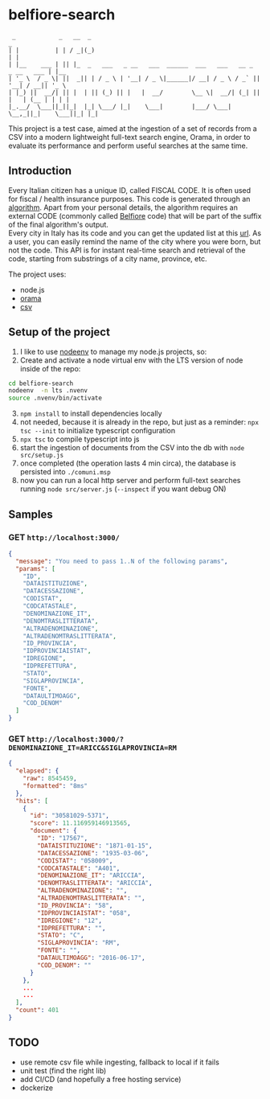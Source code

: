 # belfiore-search  

``` 
 _            _   __  _                                                           _
| |          | | / _|(_)                                                         | |
| |__    ___ | || |_  _   ___   _ __   ___  ______  ___   ___   __ _  _ __   ___ | |__
| '_ \  / _ \| ||  _|| | / _ \ | '__| / _ \|______|/ __| / _ \ / _` || '__| / __|| '_ \
| |_) ||  __/| || |  | || (_) || |   |  __/        \__ \|  __/| (_| || |   | (__ | | | |
|_.__/  \___||_||_|  |_| \___/ |_|    \___|        |___/ \___| \__,_||_|    \___||_| |_|
```

This project is a test case, aimed at the ingestion of a set of records from a CSV into a modern lightweight full-text search engine, Orama, in order to evaluate its performance and perform useful searches at the same time.

## Introduction  
Every Italian citizen has a unique ID, called FISCAL CODE. It is often used for fiscal / health insurance purposes. This code is generated through an [algorithm](https://www.agenziaentrate.gov.it/portale/web/guest/schede/istanze/richiesta-ts_cf/informazioni-codificazione-pf). Apart from your personal details, the algorithm requires an external CODE (commonly called [Belfiore](https://it.wikipedia.org/wiki/Codice_catastale) code) that will be part of the suffix of the final algorithm's output.  
Every city in Italy has its code and you can get the updated list at this [url](https://www.anagrafenazionale.interno.it/wp-content/uploads/ANPR_archivio_comuni.csv). As a user, you can easily remind the name of the city where you were born, but not the code. This API is for instant real-time search and retrieval of the code, starting from substrings of a city name, province, etc.


The project uses:  
- node.js
- [orama](https://oramasearch.com/)
- [csv](https://www.npmjs.com/package/csv)

## Setup of the project  
1. I like to use [nodeenv](https://github.com/ekalinin/nodeenv) to manage my node.js projects, so:
2. Create and activate a node virtual env with the LTS version of node inside of the repo:
```bash
cd belfiore-search  
nodeenv  -n lts .nvenv  
source .nvenv/bin/activate  
```
3. `npm install` to install dependencies locally 
4. not needed, because it is already in the repo, but just as a reminder: `npx tsc --init` to initialize typescript configuration  
5. `npx tsc` to compile typescript into js  
6. start the ingestion of documents from the CSV into the db with `node src/setup.js`
7. once completed (the operation lasts 4 min circa), the database is persisted into `./comuni.msp`  
8. now you can run a local http server and perform full-text searches running `node src/server.js`  (`--inspect` if you want debug ON)  


## Samples

### GET `http://localhost:3000/`  
```json
{
  "message": "You need to pass 1..N of the following params",
  "params": [
    "ID",
    "DATAISTITUZIONE",
    "DATACESSAZIONE",
    "CODISTAT",
    "CODCATASTALE",
    "DENOMINAZIONE_IT",
    "DENOMTRASLITTERATA",
    "ALTRADENOMINAZIONE",
    "ALTRADENOMTRASLITTERATA",
    "ID_PROVINCIA",
    "IDPROVINCIAISTAT",
    "IDREGIONE",
    "IDPREFETTURA",
    "STATO",
    "SIGLAPROVINCIA",
    "FONTE",
    "DATAULTIMOAGG",
    "COD_DENOM"
  ]
}
```

### GET `http://localhost:3000/?DENOMINAZIONE_IT=ARICC&SIGLAPROVINCIA=RM`  
```json
{
  "elapsed": {
    "raw": 8545459,
    "formatted": "8ms"
  },
  "hits": [
    {
      "id": "30581029-5371",
      "score": 11.116959146913565,
      "document": {
        "ID": "17567",
        "DATAISTITUZIONE": "1871-01-15",
        "DATACESSAZIONE": "1935-03-06",
        "CODISTAT": "058009",
        "CODCATASTALE": "A401",
        "DENOMINAZIONE_IT": "ARICCIA",
        "DENOMTRASLITTERATA": "ARICCIA",
        "ALTRADENOMINAZIONE": "",
        "ALTRADENOMTRASLITTERATA": "",
        "ID_PROVINCIA": "58",
        "IDPROVINCIAISTAT": "058",
        "IDREGIONE": "12",
        "IDPREFETTURA": "",
        "STATO": "C",
        "SIGLAPROVINCIA": "RM",
        "FONTE": "",
        "DATAULTIMOAGG": "2016-06-17",
        "COD_DENOM": ""
      }
    },
    ...
    ...
  ],
  "count": 401
}
```

## TODO
- use remote csv file while ingesting, fallback to local if it fails
- unit test (find the right lib)
- add CI/CD (and hopefully a free hosting service)
- dockerize